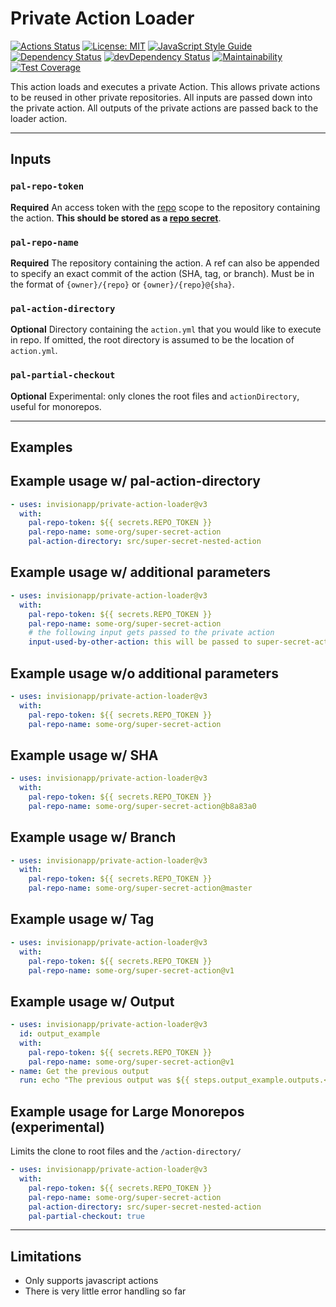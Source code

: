 # Private Action Loader

[![Actions Status](https://github.com/invisionapp/private-action-loader/workflows/ci/badge.svg?branch=develop)](https://github.com/invisionapp/private-action-loader/actions)
[![License: MIT](https://img.shields.io/badge/license-MIT-brightgreen.svg)](https://opensource.org/licenses/MIT)
[![JavaScript Style Guide](https://img.shields.io/badge/code_style-standard-brightgreen.svg)](https://standardjs.com)
[![Dependency Status](https://david-dm.org/InVisionApp/private-action-loader.svg)](https://david-dm.org/InVisionApp/private-action-loader)
[![devDependency Status](https://david-dm.org/InVisionApp/private-action-loader/dev-status.svg)](https://david-dm.org/InVisionApp/private-action-loader#info=devDependencies)
[![Maintainability](https://api.codeclimate.com/v1/badges/42214051e003ca757d60/maintainability)](https://codeclimate.com/github/InVisionApp/private-action-loader/maintainability)
[![Test Coverage](https://api.codeclimate.com/v1/badges/42214051e003ca757d60/test_coverage)](https://codeclimate.com/github/InVisionApp/private-action-loader/test_coverage)

This action loads and executes a private Action. This allows private actions to be reused in other private repositories. All inputs are passed down into the private action. All outputs of the private actions are passed back to the loader action.

---

## **Inputs**

### **`pal-repo-token`**

**Required** An access token with the [repo](https://help.github.com/en/github/authenticating-to-github/creating-a-personal-access-token-for-the-command-line) scope to the repository containing the action. **This should be stored as a [repo secret](https://help.github.com/en/actions/automating-your-workflow-with-github-actions/creating-and-using-encrypted-secrets)**.

### **`pal-repo-name`**

**Required** The repository containing the action. A ref can also be appended to specify an exact commit of the action (SHA, tag, or branch). Must be in the format of `{owner}/{repo}` or `{owner}/{repo}@{sha}`.

### **`pal-action-directory`**

**Optional** Directory containing the `action.yml` that you would like to execute in repo. If omitted, the root directory is assumed to be the location of `action.yml`.

### **`pal-partial-checkout`**

**Optional** Experimental: only clones the root files and `actionDirectory`, useful for monorepos.

---

## **Examples**

## Example usage w/ pal-action-directory

```yaml
- uses: invisionapp/private-action-loader@v3
  with:
    pal-repo-token: ${{ secrets.REPO_TOKEN }}
    pal-repo-name: some-org/super-secret-action
    pal-action-directory: src/super-secret-nested-action
```

## Example usage w/ additional parameters

```yaml
- uses: invisionapp/private-action-loader@v3
  with:
    pal-repo-token: ${{ secrets.REPO_TOKEN }}
    pal-repo-name: some-org/super-secret-action
    # the following input gets passed to the private action
    input-used-by-other-action: this will be passed to super-secret-action
```

## Example usage w/o additional parameters

```yaml
- uses: invisionapp/private-action-loader@v3
  with:
    pal-repo-token: ${{ secrets.REPO_TOKEN }}
    pal-repo-name: some-org/super-secret-action
```

## Example usage w/ SHA

```yaml
- uses: invisionapp/private-action-loader@v3
  with:
    pal-repo-token: ${{ secrets.REPO_TOKEN }}
    pal-repo-name: some-org/super-secret-action@b8a83a0
```

## Example usage w/ Branch

```yaml
- uses: invisionapp/private-action-loader@v3
  with:
    pal-repo-token: ${{ secrets.REPO_TOKEN }}
    pal-repo-name: some-org/super-secret-action@master
```

## Example usage w/ Tag

```yaml
- uses: invisionapp/private-action-loader@v3
  with:
    pal-repo-token: ${{ secrets.REPO_TOKEN }}
    pal-repo-name: some-org/super-secret-action@v1
```

## Example usage w/ Output

```yaml
- uses: invisionapp/private-action-loader@v3
  id: output_example
  with:
    pal-repo-token: ${{ secrets.REPO_TOKEN }}
    pal-repo-name: some-org/super-secret-action@v1
- name: Get the previous output
  run: echo "The previous output was ${{ steps.output_example.outputs.<name of output> }}"
```

## Example usage for Large Monorepos (experimental)

Limits the clone to root files and the `/action-directory/`

```yaml
- uses: invisionapp/private-action-loader@v3
  with:
    pal-repo-token: ${{ secrets.REPO_TOKEN }}
    pal-repo-name: some-org/super-secret-action
    pal-action-directory: src/super-secret-nested-action
    pal-partial-checkout: true
```

---

## **Limitations**

- Only supports javascript actions
- There is very little error handling so far
